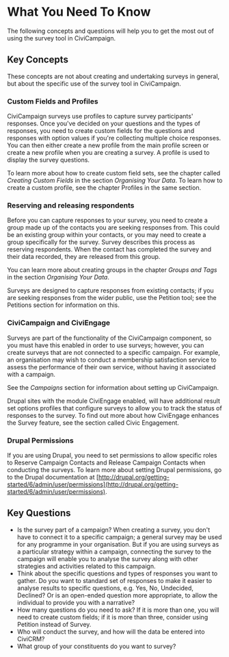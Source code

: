 # What You Need To Know

The following concepts and questions will help you to get the most out
of using the survey tool in CiviCampaign.

## Key Concepts

These concepts are not about creating and undertaking surveys in
general, but about the specific use of the survey tool in CiviCampaign.

### Custom Fields and Profiles

CiviCampaign surveys use profiles to capture survey participants'
responses. Once you've decided on your questions and the types of
responses, you need to create custom fields for the questions and
responses with option values if you're collecting multiple choice
responses. You can then either create a new profile from the main
profile screen or create a new profile when you are creating a survey. A
profile is used to display the survey questions.

To learn more about how to create custom field sets, see the chapter
called *Creating Custom Fields* in the section *Organising Your Data*. To learn how
to create a custom profile, see the chapter Profiles in the same
section.

### Reserving and releasing respondents

Before you can capture responses to your survey, you need to create a
group made up of the contacts you are seeking responses from. This could
be an existing group within your contacts, or you may need to create a
group specifically for the survey. Survey describes this process as
reserving respondents. When the contact has completed the survey and
their data recorded, they are released from this group.

You can learn more about creating groups in the chapter *Groups and Tags*
in the section *Organising Your Data*.

Surveys are designed to capture responses from existing contacts; if you
are seeking responses from the wider public, use the Petition tool; see
the Petitions section for information on this.

### CiviCampaign and CiviEngage

Surveys are part of the functionality of the CiviCampaign component, so
you must have this enabled in order to use surveys; however, you can
create surveys that are not connected to a specific campaign. For
example, an organisation may wish to conduct a membership satisfaction
service to assess the performance of their own service, without having
it associated with a campaign.

See the *Campaigns* section for information about setting up CiviCampaign.

Drupal sites with the module CiviEngage enabled, will have additional
result set options profiles that configure surveys to allow you to track
the status of responses to the survey. To find out more about how
CiviEngage enhances the Survey feature, see the section called Civic
Engagement.

### Drupal Permissions

If you are using Drupal, you need to set permissions to allow specific
roles to Reserve Campaign Contacts and Release Campaign Contacts when
conducting the surveys. To learn more about setting Drupal permissions,
go to the Drupal documentation at
[http://drupal.org/getting-started/6/admin/user/permissions](http://drupal.org/getting-started/6/admin/user/permissions).

## Key Questions

-   Is the survey part of a campaign? When creating a survey, you don't
    have to connect it to a specific campaign; a general survey may be
    used for any programme in your organisation. But if you are using
    surveys as a particular strategy within a campaign, connecting the
    survey to the campaign will enable you to analyse the survey along
    with other strategies and activities related to this campaign.
-   Think about the specific questions and types of responses you want
    to gather. Do you want to standard set of responses to make it
    easier to analyse results to specific questions, e.g. Yes, No,
    Undecided, Declined? Or is an open-ended question more appropriate,
    to allow the individual to provide you with a narrative?
-   How many questions do you need to ask? If it is more than one, you
    will need to create custom fields; if it is more than three,
    consider using Petition instead of Survey.
-   Who will conduct the survey, and how will the data be entered into
    CiviCRM?
-   What group of your constituents do you want to survey?


